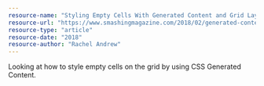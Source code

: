 ```yaml
---
resource-name: "Styling Empty Cells With Generated Content and Grid Layout"
resource-url: "https://www.smashingmagazine.com/2018/02/generated-content-grid-layout/"
resource-type: "article"
resource-date: "2018"
resource-author: "Rachel Andrew"
---
```


Looking at how to style empty cells on the grid by using CSS Generated Content.